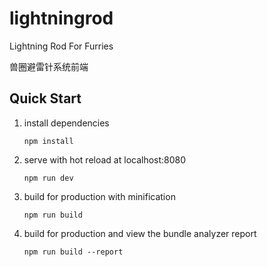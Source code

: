 # lightningrod

Lightning Rod For Furries

兽圈避雷针系统前端

## Quick Start

 1. install dependencies

	`npm install`
	
 2. serve with hot reload at localhost:8080
	
	`npm run dev`
	
 3. build for production with minification
 
	`npm run build`
	
 4. build for production and view the bundle analyzer report
	
	`npm run build --report`




